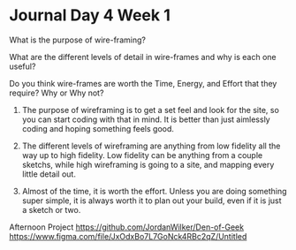 # Journal Day 4 Week 1

What is the purpose of wire-framing?

What are the different levels of detail in wire-frames and why is each one useful?

Do you think wire-frames are worth the Time, Energy, and Effort that they require? Why or Why not?

1) The purpose of wireframing is to get a set feel and look for the site, so you can start coding with that in mind. It is better than just aimlessly coding and hoping something feels good.

2) The different levels of wireframing are anything from low fidelity all the way up to high fidelity. Low fidelity can be anything from a couple sketchs, while high wireframing is going to a site, and mapping every little detail out.

3) Almost of the time, it is worth the effort. Unless you are doing something super simple, it is always worth it to plan out your build, even if it is just a sketch or two.

Afternoon Project
https://github.com/JordanWilker/Den-of-Geek
https://www.figma.com/file/JxOdxBo7L7GoNck4RBc2qZ/Untitled